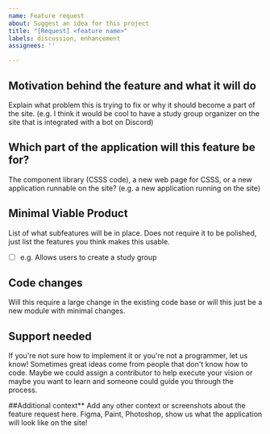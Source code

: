```yaml
---
name: Feature request
about: Suggest an idea for this project
title: "[Request] <feature name>"
labels: discussion, enhancement
assignees: ''

---
```


## Motivation behind the feature and what it will do
Explain what problem this is trying to fix or why it should become a part of the site. (e.g. I think it would be cool to have a study group organizer on the site that is integrated with a bot on Discord)

## Which part of the application will this feature be for?
The component library (CSSS code), a new web page for CSSS, or a new application runnable on the site? (e.g. a new application running on the site)

## Minimal Viable Product
List of what subfeatures will be in place. Does not require it to be polished, just list the features you think makes this usable.
- [ ] e.g. Allows users to create a study group

## Code changes
Will this require a large change in the existing code base or will this just be a new module with minimal changes.

## Support needed
If you're not sure how to implement it or you're not a programmer, let us know! Sometimes great ideas come from people that don't know how to code. Maybe we could assign a contributor to help execute your vision or maybe you want to learn and someone could guide you through the process. 

##Additional context**
Add any other context or screenshots about the feature request here. Figma, Paint, Photoshop, show us what the application will look like on the site!
